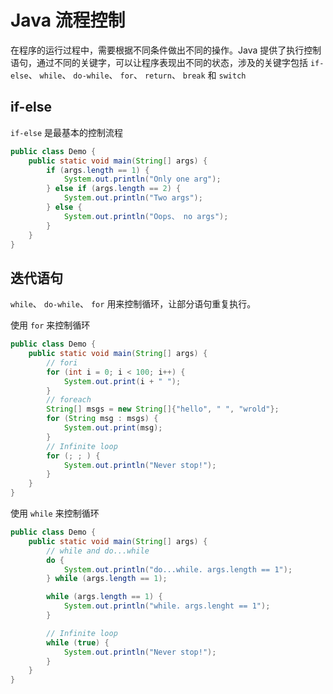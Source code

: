 # Java 流程控制

在程序的运行过程中，需要根据不同条件做出不同的操作。Java 提供了执行控制语句，通过不同的关键字，可以让程序表现出不同的状态，涉及的关键字包括 `if-else`、 `while`、 `do-while`、 `for`、 `return`、 `break` 和 `switch`

## if-else

`if-else` 是最基本的控制流程

```Java
public class Demo {
    public static void main(String[] args) {
        if (args.length == 1) {
            System.out.println("Only one arg");
        } else if (args.length == 2) {
            System.out.println("Two args");
        } else {
            System.out.println("Oops、 no args");
        }
    }
}
```

## 迭代语句

`while`、 `do-while`、 `for` 用来控制循环，让部分语句重复执行。

使用 `for` 来控制循环

```Java
public class Demo {
    public static void main(String[] args) {
        // fori
        for (int i = 0; i < 100; i++) {
            System.out.print(i + " ");
        }
        // foreach
        String[] msgs = new String[]{"hello", " ", "wrold"};
        for (String msg : msgs) {
            System.out.print(msg);
        }
        // Infinite loop
        for (; ; ) {
            System.out.println("Never stop!");
        }
    }
}
```

使用 `while` 来控制循环

```Java
public class Demo {
    public static void main(String[] args) {     
        // while and do...while
        do {
            System.out.println("do...while. args.length == 1");
        } while (args.length == 1);

        while (args.length == 1) {
            System.out.println("while. args.lenght == 1");
        }

        // Infinite loop
        while (true) {
            System.out.println("Never stop!");
        }
    }
}
```